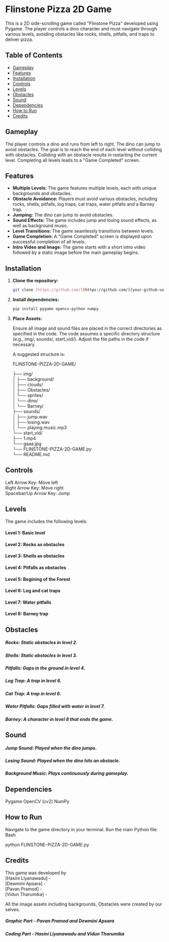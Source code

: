 # Flinstone Pizza 2D Game

This is a 2D side-scrolling game called "Flinstone Pizza" developed using Pygame. The player controls a dino character and must navigate through various levels, avoiding obstacles like rocks, shells, pitfalls, and traps to deliver pizza.

## Table of Contents

- [Gameplay](#gameplay)
- [Features](#features)
- [Installation](#installation)
- [Controls](#controls)
- [Levels](#levels)
- [Obstacles](#obstacles)
- [Sound](#sound)
- [Dependencies](#dependencies)
- [How to Run](#how-to-run)
- [Credits](#credits)

## Gameplay

The player controls a dino and runs from left to right. The dino can jump to avoid obstacles. The goal is to reach the end of each level without colliding with obstacles.  Colliding with an obstacle results in restarting the current level. Completing all levels leads to a "Game Completed" screen.

## Features

- **Multiple Levels:** The game features multiple levels, each with unique backgrounds and obstacles.
- **Obstacle Avoidance:** Players must avoid various obstacles, including rocks, shells, pitfalls, log traps, cat traps, water pitfalls and a Barney trap.
- **Jumping:** The dino can jump to avoid obstacles.
- **Sound Effects:**  The game includes jump and losing sound effects, as well as background music.
- **Level Transitions:**  The game seamlessly transitions between levels.
- **Game Completion:** A "Game Completed" screen is displayed upon successful completion of all levels.
- **Intro Video and Image:** The game starts with a short intro video followed by a static image before the main gameplay begins.

## Installation

1. **Clone the repository:**
   ```bash
   git clone [https://github.com/](https://github.com/)[your-github-username]/FLINSTONE-PIZZA-2D-GAME.git  # Replace with your repo URL

2. **Install dependencies:**
   ```bash
   pip install pygame opencv-python numpy

3. **Place Assets:**

   Ensure all image and sound files are placed in the correct directories as specified in the code.  The code assumes a specific directory structure (e.g., img/, sounds/, 
   start_vid/).  Adjust the file paths in the code if necessary.

   A suggested structure is:

   FLINSTONE-PIZZA-2D-GAME/

   ├── img/  
   │   ├── background/  
   │   ├── clouds/  
   │   ├── Obstacles/  
   │   └── sprites/  
   │       └── dino/  
   │       └── Barney/  
   ├── sounds/  
   │   ├── jump.wav  
   │   ├── losing.wav   
   │   └── playing music.mp3  
   └── start_vid/  
       ├── 1.mp4  
       └── gaaa.jpg  
   └── FLINSTONE-PIZZA-2D-GAME.py  
   └── README.md  


## Controls

Left Arrow Key: Move left  
Right Arrow Key: Move right  
Spacebar/Up Arrow Key: Jump  

## Levels

The game includes the following levels:

#### Level 1: Basic level  
#### Level 2: Rocks as obstacles  
#### Level 3: Shells as obstacles  
#### Level 4: Pitfalls as obstacles  
#### Level 5: Begining of the Forest  
#### Level 6: Log and cat traps  
#### Level 7: Water pitfalls  
#### Level 8: Barney trap  

## Obstacles

##### Rocks: Static obstacles in level 2.  
##### Shells: Static obstacles in level 3.  
##### Pitfalls: Gaps in the ground in level 4.  
##### Log Trap: A trap in level 6.  
##### Cat Trap: A trap in level 6.  
##### Water Pitfalls: Gaps filled with water in level 7.  
##### Barney: A character in level 8 that ends the game.  

## Sound

##### Jump Sound: Played when the dino jumps.  
##### Losing Sound: Played when the dino hits an obstacle.  
##### Background Music: Plays continuously during gameplay.  

## Dependencies

Pygame
OpenCV (cv2)
NumPy

## How to Run

Navigate to the game directory in your terminal.
Run the main Python file:
Bash

python FLINSTONE-PIZZA-2D-GAME.py

## Credits

This game was developed by  
                             [Hasini Liyanawadu] -   
                             [Dewmini Apsara] -    
                             [Pavan Pramod] -   
                             [Vidun Tharumika] -   
                             
All the image assets including backgrounds, Obstacles were created by our selves.  

##### Graphic Part - Pavan Pramod and Dewmini Apsara  
##### Coding Part - Hasini Liyanawadu and Vidun Tharumika  
